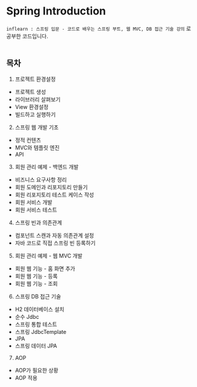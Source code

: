 # Spring Introduction
`inflearn : 스프링 입문 - 코드로 배우는 스프링 부트, 웹 MVC, DB 접근 기술 강의` 로 공부한 코드입니다.
<br>
<br>

## 목차
1. 프로젝트 환경설정
  - 프로젝트 생성
 - 라이브러리 살펴보기
 - View 환경설정
 - 빌드하고 실행하기
2. 스프링 웹 개발 기초
  - 정적 컨텐츠
  - MVC와 템플릿 엔진
  - API
3. 회원 관리 예제 - 백엔드 개발
  - 비즈니스 요구사항 정리
  - 회원 도메인과 리포지토리 만들기
  - 회원 리포지토리 테스트 케이스 작성
  - 회원 서비스 개발
  - 회원 서비스 테스트
4. 스프링 빈과 의존관계
  - 컴포넌트 스캔과 자동 의존관계 설정
  - 자바 코드로 직접 스프링 빈 등록하기
5. 회원 관리 예제 - 웹 MVC 개발
  - 회원 웹 기능 - 홈 화면 추가
  - 회원 웹 기능 - 등록
  - 회원 웹 기능 - 조회
6. 스프링 DB 접근 기술
  - H2 데이터베이스 설치
  - 순수 Jdbc
  - 스프링 통합 테스트
  - 스프링 JdbcTemplate
  - JPA
  - 스프링 데이터 JPA
7. AOP
  - AOP가 필요한 상황
  - AOP 적용
